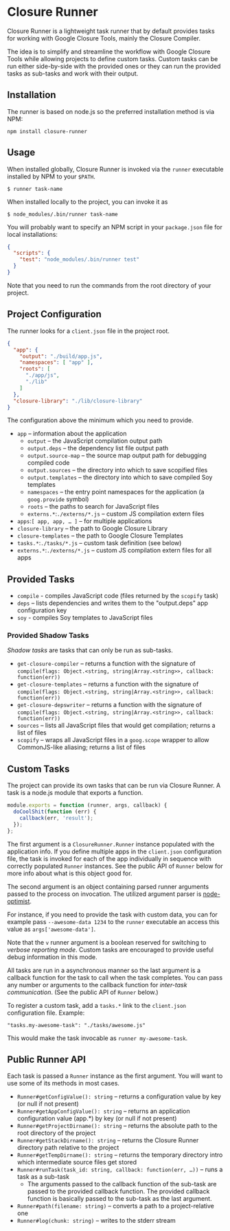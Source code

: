 # Closure Runner

Closure Runner is a lightweight task runner that by default provides tasks for working with Google Closure Tools, mainly the Closure Compiler.

The idea is to simplify and streamline the workflow with Google Closure Tools while allowing projects to define custom tasks. Custom tasks can be run either side-by-side with the provided ones or they can run the provided tasks as sub-tasks and work with their output.

## Installation

The runner is based on node.js so the preferred installation method is via NPM:

    npm install closure-runner

## Usage

When installed globally, Closure Runner is invoked via the `runner` executable installed by NPM to your `$PATH`.

    $ runner task-name

When installed locally to the project, you can invoke it as

    $ node_modules/.bin/runner task-name

You will probably want to specify an NPM script in your `package.json` file for local installations:

```json
{
  "scripts": {
    "test": "node_modules/.bin/runner test"
  }
}
```

Note that you need to run the commands from the root directory of your project.

## Project Configuration

The runner looks for a `client.json` file in the project root.

```json
{
  "app": {
    "output": "./build/app.js",
    "namespaces": [ "app" ],
    "roots": [
      "./app/js",
      "./lib"
    ]
  },
  "closure-library": "./lib/closure-library"
}
```

The configuration above the minimum which you need to provide.

- `app` – information about the application
  - `output` – the JavaScript compilation output path
  - `output.deps` – the dependency list file output path
  - `output.source-map` – the source map output path for debugging compiled code
  - `output.sources` – the directory into which to save scopified files
  - `output.templates` – the directory into which to save compiled Soy templates
  - `namespaces` – the entry point namespaces for the application (a `goog.provide` symbol)
  - `roots` – the paths to search for JavaScript files
  - `externs.*`:`./externs/*.js` – custom JS compilation extern files
- `apps`:`[ app, app, … ]` – for multiple applications
- `closure-library` – the path to Google Closure Library
- `closure-templates` – the path to Google Closure Templates
- `tasks.*`:`./tasks/*.js` – custom task definition (see below)
- `externs.*`:`./externs/*.js` – custom JS compilation extern files for all apps

## Provided Tasks

- `compile` - compiles JavaScript code (files returned by the `scopify` task)
- `deps` – lists dependencies and writes them to the "output.deps" app configuration key
- `soy` - compiles Soy templates to JavaScript files

### Provided Shadow Tasks

*Shadow tasks* are tasks that can only be run as sub-tasks.

- `get-closure-compiler` – returns a function with the signature of `compile(flags: Object.<string, string|Array.<string>>, callback: function(err))`
- `get-closure-templates` – returns a function with the signature of `compile(flags: Object.<string, string|Array.<string>>, callback: function(err))`
- `get-closure-depswriter` – returns a function with the signature of `compile(flags: Object.<string, string|Array.<string>>, callback: function(err))`
- `sources` – lists all JavaScript files that would get compilation; returns a list of files
- `scopify` – wraps all JavaScript files in a `goog.scope` wrapper to allow CommonJS-like aliasing; returns a list of files

## Custom Tasks

The project can provide its own tasks that can be run via Closure Runner. A task is a node.js module that exports a function.

```js
module.exports = function (runner, args, callback) {
  doCoolShit(function (err) {
    callback(err, 'result');
  });
};
```

The first argument is a `ClosureRunner.Runner` instance populated with the application info. If you define multiple apps in the `client.json` configuration file, the task is invoked for each of the app individually in sequence with correctly populated `Runner` instances. See the public API of `Runner` below for more info about what is this object good for.

The second argument is an object containing parsed runner arguments passed to the process on invocation. The utilized argument parser is [node-optimist](https://github.com/substack/node-optimist).

For instance, if you need to provide the task with custom data, you can for example pass `--awesome-data 1234` to the `runner` executable an access this value as `args['awesome-data']`.

Note that the `v` runner argument is a boolean reserved for switching to *verbose reporting mode*. Custom tasks are encouraged to provide useful debug information in this mode.

All tasks are run in a asynchronous manner so the last argument is a callback function for the task to call when the task completes. You can pass any number or arguments to the callback function for *inter-task communication*. (See the public API of `Runner` below.)

To register a custom task, add a `tasks.*` link to the `client.json` configuration file. Example:

    "tasks.my-awesome-task": "./tasks/awesome.js"

This would make the task invocable as `runner my-awesome-task`.

## Public Runner API

Each task is passed a `Runner` instance as the first argument. You will want to use some of its methods in most cases.

- `Runner#getConfigValue(): string` – returns a configuration value by key (or null if not present)
- `Runner#getAppConfigValue(): string` – returns an application configuration value (app.*) by key (or null if not present)
- `Runner#getProjectDirname(): string` – returns the absolute path to the root directory of the project
- `Runner#getStackDirname(): string` – returns the Closure Runner directory path relative to the project
- `Runner#getTempDirname(): string` – returns the temporary directory intro which intermediate source files get stored
- `Runner#runTask(task_id: string, callback: function(err, …))` – runs a task as a sub-task
  - The arguments passed to the callback function of the sub-task are passed to the provided callback function. The provided callback function is basically passed to the sub-task as the last argument.
- `Runner#path(filename: string)` – converts a path to a project-relative one
- `Runner#log(chunk: string)` – writes to the stderr stream

